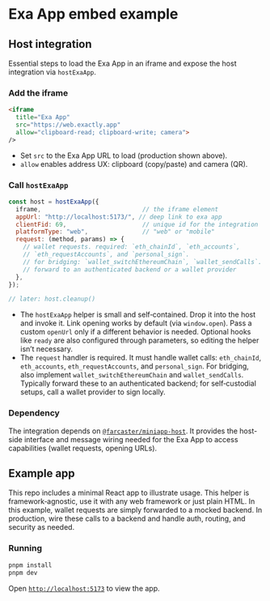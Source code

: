 # Exa App embed example

## Host integration

Essential steps to load the Exa App in an iframe and expose the host integration
via `hostExaApp`.

### Add the iframe

```html
<iframe
  title="Exa App"
  src="https://web.exactly.app"
  allow="clipboard-read; clipboard-write; camera">
/>
```

- Set `src` to the Exa App URL to load (production shown above).
- `allow` enables address UX: clipboard (copy/paste) and camera (QR).

### Call `hostExaApp`

```js
const host = hostExaApp({
  iframe,                            // the iframe element
  appUrl: "http://localhost:5173/", // deep link to exa app
  clientFid: 69,                     // unique id for the integration
  platformType: "web",               // "web" or "mobile"
  request: (method, params) => {
    // wallet requests. required: `eth_chainId`, `eth_accounts`,
    // `eth_requestAccounts`, and `personal_sign`.
    // for bridging: `wallet_switchEthereumChain`, `wallet_sendCalls`.
    // forward to an authenticated backend or a wallet provider
  },
});

// later: host.cleanup()
```

- The `hostExaApp` helper is small and self‑contained. Drop it into the host and
  invoke it. Link opening works by default (via `window.open`). Pass a custom
  `openUrl` only if a different behavior is needed. Optional hooks like `ready`
  are also configured through parameters, so editing the helper isn’t necessary.
- The `request` handler is required. It must handle wallet calls:
  `eth_chainId`, `eth_accounts`, `eth_requestAccounts`, and `personal_sign`.
  For bridging, also implement `wallet_switchEthereumChain` and
  `wallet_sendCalls`. Typically forward these to an authenticated backend; for
  self‑custodial setups, call a wallet provider to sign locally.

### Dependency

The integration depends on [`@farcaster/miniapp-host`](https://www.npmjs.com/package/@farcaster/miniapp-host).
It provides the host-side interface and message wiring needed for the Exa App
to access capabilities (wallet requests, opening URLs).

## Example app

This repo includes a minimal React app to illustrate usage. This helper is
framework‑agnostic, use it with any web framework or just plain HTML.
In this example, wallet requests are simply forwarded to a mocked backend.
In production, wire these calls to a backend and handle auth, routing,
and security as needed.

### Running

```bash
pnpm install
pnpm dev
```

Open [`http://localhost:5173`](http://localhost:5173) to view the app.
